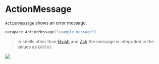 # ActionMessage

[`ActionMessage`](https://pkg.go.dev/github.com/carapace-sh/carapace#ActionMessage) shows an error message.

```go
carapace.ActionMessage("example message")
```

> In shells other than [Elvish] and [Zsh] the message is integrated in the values as `ERR{n}`.

![](./actionMessage.cast)

[Elvish]:https://elv.sh/
[Zsh]:https://www.zsh.org/
